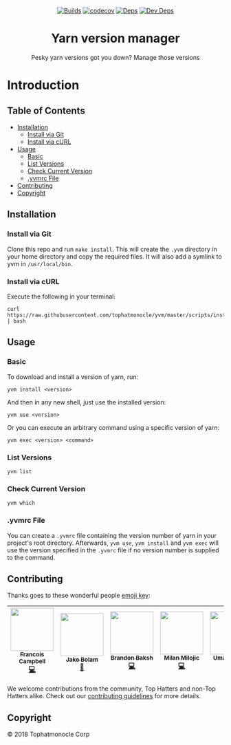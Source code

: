 <div align="center">

[![Builds](https://img.shields.io/circleci/project/github/tophatmonocle/yvm.svg)](https://circleci.com/gh/tophatmonocle/yvm)
[![codecov](https://codecov.io/gh/tophatmonocle/yvm/branch/master/graph/badge.svg?token=idXHLksicU)](https://codecov.io/gh/tophatmonocle/yvm)
[![Deps](https://david-dm.org/tophatmonocle/yvm/status.svg)](https://david-dm.org/tophatmonocle/yvm)
[![Dev Deps](https://david-dm.org/tophatmonocle/yvm/dev-status.svg)](https://david-dm.org/tophatmonocle/yvm?type=dev)

  <h1>Yarn version manager</h1>
  <p>
    Pesky yarn versions got you down? Manage those versions
  </p>
</div>


# Introduction

## Table of Contents

* [Installation](#installation)
  * [Install via Git](#install-via-git)
  * [Install via cURL](#install-via-curl)
* [Usage](#usage)
  * [Basic](#basic)
  * [List Versions](#list-versions)
  * [Check Current Version](#check-current-version)
  * [.yvmrc File](#yvmrc-file)
* [Contributing](#contributing)
* [Copyright](#copyright)

## Installation

### Install via Git

Clone this repo and run `make install`. This will create the `.yvm` directory in your home directory and copy the required files. It will also add a symlink to yvm in `/usr/local/bin`.

### Install via cURL

Execute the following in your terminal:

```text
curl https://raw.githubusercontent.com/tophatmonocle/yvm/master/scripts/install.sh | bash
```

## Usage

### Basic

To download and install a version of yarn, run:

```text
yvm install <version>
```

And then in any new shell, just use the installed version:

```text
yvm use <version>
```

Or you can execute an arbitrary command using a specific version of yarn:

```text
yvm exec <version> <command>
```

### List Versions

```text
yvm list
```

### Check Current Version

```text
yvm which
```

### .yvmrc File

You can create a `.yvmrc` file containing the version number of yarn in your project's root directory. Afterwards, `yvm use`, `yvm install` and `yvm exec` will use the version specified in the `.yvmrc` file if no version number is supplied to the command.

## Contributing

Thanks goes to these wonderful people [emoji key](https://github.com/kentcdodds/all-contributors#emoji-key):

| [<img src="https://avatars.githubusercontent.com/u/3876970?v=3" width="100px;"/><br /><sub><b>Francois Campbell</b></sub>](https://github.com/francoiscampbell)<br />[💻](https://github.com/tophatmonocle/yvm/commits?author=francoiscampbell) | [<img src="https://avatars.githubusercontent.com/u/3534236?v=3" width="100px;"/><br /><sub><b>Jake Bolam</b></sub>](https://github.com/jakebolam)<br />[📖](https://github.com/bundlewatch/bundlewatch/commits?author=jakebolam) | [<img src="https://avatars.githubusercontent.com/u/39271619?v=3" width="100px;"/><br /><sub><b>Brandon Baksh</b></sub>](https://github.com/brandonbaksh)<br />[💻](https://github.com/tophatmonocle/yvm/commits?author=brandonbaksh) | [<img src="https://avatars.githubusercontent.com/u/2070398?v=3" width="100px;"/><br /><sub><b>Milan Milojic</b></sub>](https://github.com/nepodmitljivi)<br />[💻](https://github.com/tophatmonocle/yvm/commits?author=nepodmitljivi) | [<img src="https://avatars.githubusercontent.com/u/38886386?v=3" width="100px;"/><br /><sub><b>Umar Ahmed</b></sub>](https://github.com/umar-tophat)<br />[💻](https://github.com/tophatmonocle/yvm/commits?author=umar-tophat) |
| :---: | :---: | :---: | :---: | :---: |

We welcome contributions from the community, Top Hatters and non-Top Hatters alike. Check out our [contributing guidelines](contributing.md) for more details.

## Copyright

© 2018 Tophatmonocle Corp
